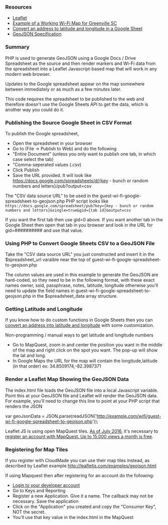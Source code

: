 
### Resources

* [Leaflet](https://github.com/codeforgreenville/leaflet-wi-fi-map-using-google-sheets)
* [Example of a Working Wi-Fi Map for Greenville SC ](https://joinopenworks.com/wifi)
* [Convert an address to latitude and longitude in a Google Sheet](https://ctrlq.org/code/19992-google-maps-functions-for-google-script)
* [GeoJSON Specification](http://geojson.org/geojson-spec.html)


### Summary
PHP is used to generate GeoJSON using a Google Docs / Drive Spreadsheet as the source and then render markers and Wi-Fi data from the spreadsheet into a Leaflet Javascript-based map that will work in any modern web browser.

Updates to the Google spreadsheet appear on the map somewhere between immediately or as much as a few minutes later.

This code requires the spreadsheet to be published to the web and therefore doesn't use the Google Sheets API to get the data, which is another way you could do it.

### Publishing the Source Google Sheet in CSV Format

To publish the Google spreadsheet,
* Open the spreadsheet in your browser
* Go to (File -> Publish to Web) and do the following
* "Entire Document" (unless you only want to publish one tab, in which case select the tab)
* "Comma-seperated values (.csv)
* Click Publish
* Save the URL provided. It will look like https://docs.google.com/spreadsheets/d/{key - bunch or random numbers and letters}/pub?output=csv

The "CSV data source URL" to be used in the guest-wi-fi-google-spreadsheet-to-geojson.php PHP script looks like
``https://docs.google.com/spreadsheet/pub?key={key - bunch or random numbers and letters}&single=true&gid={tab id}&output=csv``

If you want the first tab then use gid=0 above. If you want another tab in the Google Sheet then open that tab in you browser and look in the URL for gid=########## and use that value.

### Using PHP to Convert Google Sheets CSV to a GeoJSON File
Take the "CSV data source URL" you just constructed and insert it in the $spreadsheet_url varaible near the top of guest-wi-fi-google-spreadsheet-to-geojson.php

The column values are used in this example to generate the GeoJSON are hard-coded, so they need to be in the following format, with these exact names
owner, ssid, passphrase, notes, latitude, longitude
otherwise you'll need to update the field names in guest-wi-fi-google-spreadsheet-to-geojson.php in the $spreadsheet_data array structure.

### Getting Latitude and Longitude

If you know how to do custom functions in Google Sheets then you can [convert an address into latitude and longitude](https://ctrlq.org/code/19992-google-maps-functions-for-google-script) with some customization.

Non-programming / manual ways to get latitude and longitude numbers
* Go to MapQuest, zoom in and center the position you want in the middle of the map and right click on the spot you want. The pop-up will show the lat and long.
* In Google Maps the URL for the map will contain the longitude,latitude (in that order) ex: 34.8509174,-82.3987371

### Render a Leaflet Map Showing the GeoJSON Data
The index.html file loads the GeoJSON file into a local Javascript variable. Point this at your GeoJSON file and Leaflet will 
render the GeoJSON data. For example, you'll need to change this line to point at your PHP script that renders the JSON

var geoJsonData = JSON.parse(readJSON('http://example.com/wifi/guest-wi-fi-google-spreadsheet-to-geojson.php'));

Leaflet JS is using open MapQuest tiles. [As of July 2016](http://devblog.mapquest.com/2016/06/15/modernization-of-mapquest-results-in-changes-to-open-tile-access/),
it's necessary to [register an account with MapQuest. Up to 15,000 views a month is free](https://developer.mapquest.com/plans).

### Registering for Map Tiles
If you register with CloudMade you can use their map tiles instead, as described by Leaflet 
example http://leafletjs.com/examples/geojson.html

If using Mapquest then after registering for an account do the following:
* [Login to your developer account](https://developer.mapquest.com/user/login)
* Go to Keys and Reporting
* Register a new Application. Give it a name. The callback may not be necessary. Save the application
* Click on the "Application" you created and copy the "Consumer Key", NOT the secret.
* You'll use that key value in the index.html in the MapQuest <script> tag where it says =PASTEYOURMAPQUESTKEYHERE

Leaflet has a bunch of other plug-ins and options, so the maps can be tweaked in all sorts of ways.

Documentation for MapQuest and Leaflet begins at
https://developer.mapquest.com/documentation/leaflet-plugins/maps/

* Created during OpenData Day 2014 in Greenville SC https://github.com/OpenUpstate/OpenDataDay2014
